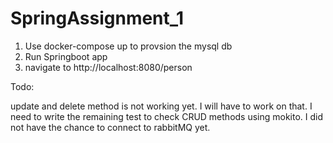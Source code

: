 # SpringAssignment_1

1) Use docker-compose up to provsion the mysql db
2) Run Springboot app
3) navigate to http://localhost:8080/person

Todo:

update and delete method is not working yet. I will have to work on that.
I need to write the remaining test to check CRUD methods using mokito.
I did not have the chance to connect to rabbitMQ yet.


